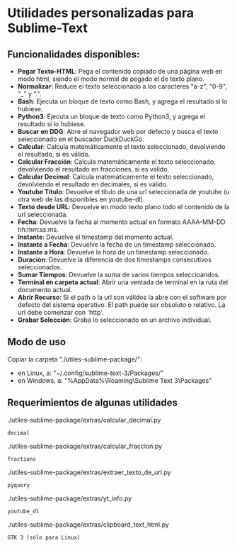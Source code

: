 # Utilidades personalizadas para Sublime-Text 


## Funcionalidades disponibles:

+ **Pegar Texto-HTML**: Pega el contenido copiado de una página web en modo html, siendo el modo normal de pegado el de texto plano.
+ **Normalizar**: Reduce el texto seleccionado a los caracteres "a-z", "0-9", "_" y ".".
+ **Bash**: Ejecuta un bloque de texto como Bash, y agrega el resultado si lo hubiese.
+ **Python3**: Ejecuta un bloque de texto como Python3, y agrega el resultado si lo hubiese.
+ **Buscar en DDG**: Abre el navegador web por defecto y busca el texto seleccionado en el buscador DuckDuckGo.
+ **Calcular**: Calcula matemáticamente el texto seleccionado, devolviendo el resultado, si es válido. 
+ **Calcular Fracción**: Calcula matemáticamente el texto seleccionado, devolviendo el resultado en fracciones, si es válido.
+ **Calcular Decimal**: Calcula matemáticamente el texto seleccionado, devolviendo el resultado en decimales, si es válido.
+ **Youtube Título**: Devuelve el título de una url seleccionada de youtube (u otra web de las disponibles en youtube-dl).
+ **Texto desde URL**: Devuelve en modo texto plano todo el contenido de la url seleccionada.
+ **Fecha**: Devuelve la fecha al momento actual en formato AAAA-MM-DD hh:mm:ss:ms.
+ **Instante**: Devuelve el timestamp del momento actual.
+ **Instante a Fecha**: Devuelve la fecha de un timestamp seleccionado.
+ **Instante a Hora**: Devuelve la hora de un timestamp seleccionado.
+ **Duración**: Devuelve la diferencia de dos timestamps consecutivos seleccionados.
+ **Sumar Tiempos**: Devuelve la suma de varios tiempos seleccioandos.
+ **Terminal en carpeta actual**: Abrir una ventada de terminal en la ruta del documento actual.
+ **Abrir Recurso**: Si el path o la url son válidos la abre con el software por defecto del sistema operativo. El path puede ser obsoluto o relativo. La url debe comenzar con 'http'.
+ **Grabar Selección**: Graba lo seleccionado en un archivo individual.

## Modo de uso

Copiar la carpeta "./utiles-sublime-package/":

+ en Linux, a: "~/.config/sublime-text-3/Packages/"
+ en Windows, a:  "%AppData%\Roaming\Sublime Text 3\Packages"


## Requerimientos de algunas utilidades

./utiles-sublime-package/extras/calcular_decimal.py

	decimal

./utiles-sublime-package/extras/calcular_fraccion.py

	fractions

./utiles-sublime-package/extras/extraer_texto_de_url.py

	pyquery

./utiles-sublime-package/extras/yt_info.py

	youtube_dl

./utiles-sublime-package/extras/clipboard_text_html.py

	GTK 3 (sólo para Linux)



